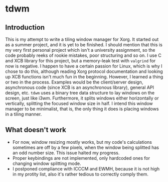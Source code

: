# tdwm

## Introduction
This is my attempt to write a tiling window manager for Xorg. It started out as a summer project, and it is yet to be finished.
I should mention that this is my very first personal project which isn't a university assignment, so the code probably reeks of
rookie mistakes, poor structuring and so on. I use C and XCB library for this project, but a memory-leak test
with ```valgrind``` for now is negative.
I happen to have a certain passion for Linux, which is why I chose to do this, although reading Xorg protocol documentation and
looking up XCB functions isn't much fun in the beginning. However, I learned a thing or two in the process. Examples would be
the client/server design, asynchronous code (since XCB is an asynchronous library), general API design, etc. 
```tdwm``` uses a binary tree data structure to lay windows on the screen, just like i3wm. Furthermore, it splits windows either
horizontally or vertically, splitting the focused window size in half. I intend this window manager to be minimalist, that is,
the only thing it does is placing windows in a tiling manner.

## What doesn't work
* For now, window resizing mostly works, but my code's calculations sometimes are off by a few pixels, when the window being splitted
has an odd number size. This issue halted my progress.
* Proper keybindings are not implemented, only hardcoded ones for changing window splitting mode.
* I postponed compliance with ICCCM and EWMH, because it is not high in my protity list, also it's rather tedious to correctly comply
them.
